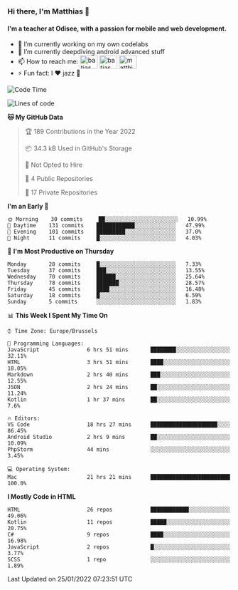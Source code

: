 ### Hi there, I'm Matthias 👋

#### I'm a teacher at Odisee, with a passion for mobile and web development.

- 🔭 I’m currently working on my own codelabs
- 🌱 I’m currently deepdiving android advanced stuff
- 📫 How to reach me: <a href="https://dev.to/batjas" target="_blank"><img align="center" src="https://raw.githubusercontent.com/rahuldkjain/github-profile-readme-generator/master/src/images/icons/Social/devto.svg" alt="batjas" height="30" width="40" /></a>
<a href="https://twitter.com/batjas" target="_blank"><img align="center" src="https://raw.githubusercontent.com/rahuldkjain/github-profile-readme-generator/master/src/images/icons/Social/twitter.svg" alt="batjas" height="30" width="40" /></a>
<a href="https://linkedin.com/in/matthiasdruwé" target="_blank"><img align="center" src="https://raw.githubusercontent.com/rahuldkjain/github-profile-readme-generator/master/src/images/icons/Social/linked-in-alt.svg" alt="matthiasdruwé" height="30" width="40" /></a>
- ⚡ Fun fact: I ❤ jazz 🎷


<!--START_SECTION:waka-->
![Code Time](http://img.shields.io/badge/Code%20Time-127%20hrs%2017%20mins-blue)

![Lines of code](https://img.shields.io/badge/From%20Hello%20World%20I%27ve%20Written-80%20Thousand%20lines%20of%20code-blue)

**🐱 My GitHub Data** 

> 🏆 189 Contributions in the Year 2022
 > 
> 📦 34.3 kB Used in GitHub's Storage 
 > 
> 🚫 Not Opted to Hire
 > 
> 📜 4 Public Repositories 
 > 
> 🔑 17 Private Repositories  
 > 
**I'm an Early 🐤** 

```text
🌞 Morning    30 commits     ██░░░░░░░░░░░░░░░░░░░░░░░   10.99% 
🌆 Daytime    131 commits    ████████████░░░░░░░░░░░░░   47.99% 
🌃 Evening    101 commits    █████████░░░░░░░░░░░░░░░░   37.0% 
🌙 Night      11 commits     █░░░░░░░░░░░░░░░░░░░░░░░░   4.03%

```
📅 **I'm Most Productive on Thursday** 

```text
Monday       20 commits     █░░░░░░░░░░░░░░░░░░░░░░░░   7.33% 
Tuesday      37 commits     ███░░░░░░░░░░░░░░░░░░░░░░   13.55% 
Wednesday    70 commits     ██████░░░░░░░░░░░░░░░░░░░   25.64% 
Thursday     78 commits     ███████░░░░░░░░░░░░░░░░░░   28.57% 
Friday       45 commits     ████░░░░░░░░░░░░░░░░░░░░░   16.48% 
Saturday     18 commits     █░░░░░░░░░░░░░░░░░░░░░░░░   6.59% 
Sunday       5 commits      ░░░░░░░░░░░░░░░░░░░░░░░░░   1.83%

```


📊 **This Week I Spent My Time On** 

```text
⌚︎ Time Zone: Europe/Brussels

💬 Programming Languages: 
JavaScript               6 hrs 51 mins       ████████░░░░░░░░░░░░░░░░░   32.11% 
HTML                     3 hrs 51 mins       ████░░░░░░░░░░░░░░░░░░░░░   18.05% 
Markdown                 2 hrs 40 mins       ███░░░░░░░░░░░░░░░░░░░░░░   12.55% 
JSON                     2 hrs 24 mins       ██░░░░░░░░░░░░░░░░░░░░░░░   11.24% 
Kotlin                   1 hr 37 mins        ██░░░░░░░░░░░░░░░░░░░░░░░   7.6%

🔥 Editors: 
VS Code                  18 hrs 27 mins      █████████████████████░░░░   86.45% 
Android Studio           2 hrs 9 mins        ██░░░░░░░░░░░░░░░░░░░░░░░   10.09% 
PhpStorm                 44 mins             ░░░░░░░░░░░░░░░░░░░░░░░░░   3.45%

💻 Operating System: 
Mac                      21 hrs 21 mins      █████████████████████████   100.0%

```

**I Mostly Code in HTML** 

```text
HTML                     26 repos            ████████████░░░░░░░░░░░░░   49.06% 
Kotlin                   11 repos            █████░░░░░░░░░░░░░░░░░░░░   20.75% 
C#                       9 repos             ████░░░░░░░░░░░░░░░░░░░░░   16.98% 
JavaScript               2 repos             █░░░░░░░░░░░░░░░░░░░░░░░░   3.77% 
SCSS                     1 repo              ░░░░░░░░░░░░░░░░░░░░░░░░░   1.89%

```



 Last Updated on 25/01/2022 07:23:51 UTC
<!--END_SECTION:waka-->
